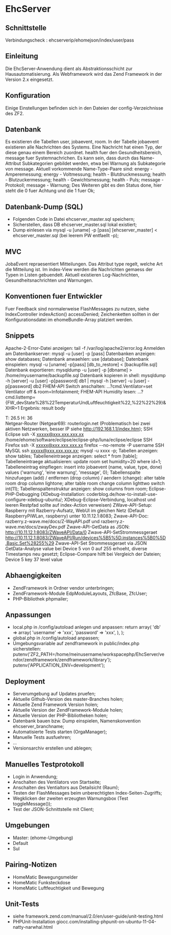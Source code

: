EhcServer
=========

Schnittstelle
-------------
Verbindungscheck : ehcserverip/ehomejson/index/user/pass

Einleitung
----------
Die EhcServer-Anwendung dient als Abstraktionsschicht zur Hausautomatisierung.
Als Webframework wird das Zend Framework in der Version 2.x eingesetzt.

Konfiguration
--------------
Einige Einstellungen befinden sich in den Dateien der config-Verzeichnisse des ZF2.

Datenbank
---------
Es existieren die Tabellen user, jobaevent, room. 
In der Tabelle jobaevent existieren alle Nachrichten des Systems.
Eine Nachricht hat einen Typ, der diese genau einem Bereich zuordnet.
health fuer den Gesundheitsbereich, message fuer Systemnachrichen.
Es kann sein, dass durch das Name-Attribut Subkategorien gebildet werden, etwa bei Warnung als Subkategorie von message.
Aktuell vorkommende Name-Type-Paare sind:
energy - Amperemessung;
energy - Voltmessung;
health - Blutdruckmessung;
health - Blutzuckermessung;
health - Gewichtsmessung;
health - Puls;
message - Protokoll;
message - Warnung; 
Des Weiteren gibt es den Status done, hier steht die 0 fuer Achtung und die 1 fuer Ok;

Datenbank-Dump (SQL)
--------------------
* Folgenden Code in Datei ehcserver_master.sql speichern;
* Sicherstellen, dass DB ehcserver_master.sql lokal existiert;
* Dump einlesen via mysql -u [uname] -p [pass] [ehcserver_master] < ehcserver_master.sql (bei leerem PW entfaellt -p);

MVC
---
JobaEvent repraesentiert Mitteilungen. Das Attribut type regelt, welche Art die
Mitteilung ist. Im index-View werden die Nachrichten gemaess der Typen in Listen 
gebuendelt. Aktuell existieren Log-Nachrichten, Gesundheitsnachrichten und Warnungen.

Konventionen fuer Entwickler
----------------------------
Fuer Feedback sind normalerweise FlashMessages zu nutzen, siehe IndexController indexAction() accessDenied;
Zeichenketten sollten in der Konfigurationsdatei im ehomeBundle-Array platziert werden.

Snippets
--------
Apache-2-Error-Datei anzeigen: tail -f /var/log/apache2/error.log 
Anmelden am Datenbankserver: mysql -u [user] -p [pass] 
Datenbanken anzeigen: show databases; 
Datenbank anwaehlen: use [database];
Datenbank einspielen: mysql -u [uname] -p[pass] [db_to_restore] < [backupfile.sql] 
Datenbank exportieren: mysqldump -u [user] -p  [dbname] > /home/myusername/backupfile.sql
Datenbank kopieren in shell: mysqldump -h [server] -u [user] -p[password] db1 | mysql -h [server] -u [user] -p[password] db2 
FHEM-API Switch anschalten: ...?cmd.Ventilator=set Ventilator off & room=Infotainment;
FHEM-API Humidity lesen: ...?cmd.listtemp={FW_devState%28%22TemperaturUndLuftfeuchtigkeit%22,%22%22%29}&XHR=1 Ergebnis: result body <div id="TemperaturUndLuftfeuchtigkeit" class="col2">T: 26.5 H: 36</div>
Netgear-Router (Netgear69): routerlogin.net (Problematisch bei zwei aktiven Netzwerken, besser IP siehe http://192.168.1.1/index.htm);
SSH Eclipse ssh -X xxxxx@xxx.xxx.xxx.xx /home/ehome/software/eclipse/eclipse-php/luna/eclipse/eclipse
SSH Firefox ssh -X xxxxx@xxx.xxx.xxx.xx firefox --no-remote -P username
SSH MySQL ssh xxxxx@xxx.xxx.xxx.xx; mysql -u xxxx -p;
Tabellen anzeigen: show tables; 
Tabelleneintraege anzeigen: select * from [table]; 
Tabelleneintraege aktualisieren: update room set humidity=20 where id=1; 
Tabelleneintrag einpflegen: insert into jobaevent (name, value, type, done) values ('warnung', 'eine warnung', 'message', 0); 
Tabellenspalte hinzufuegen (add) / entfernen (drop column) / aendern (change): alter table room drop column lightone; alter table room change column lighttwo switch int(11); 
Tabellenspaltenstruktur anzeigen: show columns from room; 
Eclipse-PHP-Debugging (XDebug-Installation: coderblog.de/how-to-install-use-configure-xdebug-ubuntu/; 
XDebug-Eclipse-Verbindung, localhost und leeren Restpfad sollte auf index-Action verweisen) 
ZWave-API-Setup: Raspberry mit Razberry-Aufsatz, WebUI im gleichen Netz (Default RaspberryPiWLan, raspberry) unter 10.11.12.1:8083;
Zwave-API-Doc: razberry.z-wave.me/docs/Z-WayAPI.pdf und razberry.z-wave.me/docs/zwayDev.pdf
Zwave-API-GetData as JSON: http://10.11.12.1:8083/ZWaveAPI/Data/0
Zwave-API-SetStrommessgeraet http://10.11.12.1:8083/ZWaveAPI/Run/devices%5B5%5D.instances%5B0%5D.Basic.Set%28255%29
Zwave-API-Set Strommessgeraet via JSON GetData-Analyse value bei Device 5 von 0 auf 255 erhoeht, diverse Timestamps neu gesetzt; Eclipse-Compare hilft bei Vergleich der Dateien; Device 5 key 37 level value

Abhaengigkeiten
---------------
* ZendFramework in Ordner vendor unterbringen;
* ZendFramework-Module EdpModuleLayouts, ZfcBase, ZfcUser;
* PHP-Bibliothek phpmailer;

Anpassungen
-----------
* local.php in /config/autoload anlegen und anpassen:
return array(
    'db' => array(
        'username' => 'xxx', 
        'password' => 'xxx',
    ),
);
* global.php in /config/autoload anpassen;
* Umgebungsvariable auf zendframework in public/index.php sicherstellen:
putenv('ZF2_PATH=/home/meinusername/workspacephp/EhcServer/vendor/zendframework/zendframework/library');
putenv('APPLICATION_ENV=development');

Deployment
----------
* Serverumgebung auf Updates pruefen;
* Aktuelle Github-Version des master-Branches holen;
* Aktuelle Zend Framework Version holen;
* Aktuelle Version der ZendFramework-Module holen;
* Aktuelle Version der PHP-Bibliotheken holen;
* Datenbank bauen bzw. Dump einspielen, Namenskonvention ehcserver_branchname;
* Automatisierte Tests starten (OrgaManager);
* Manuelle Tests ausfuehren;
* ...
* Versionsarchiv erstellen und ablegen;

Manuelles Testprotokoll
-----------------------
* Login in Anwendung;
* Anschalten des Ventilators von Startseite;
* Anschalten des Ventialtors aus Detailsicht (Raum);
* Testen der FlashMessages beim unberechtigten Index-Seiten-Zugriffs;
* Wegklicken der zweiten erzeugten Warnungsbox (Test toggleMessage());
* Test der JSON-Schnittstelle mit Client;

Umgebungen
----------
* Master: (ehome-Umgebung)
* Default
* Sul

Pairing-Notizen
---------------
* HomeMatic Bewegungsmelder
* HomeMatic Funksteckdose
* HomeMatic Luftfeuchtigkeit und Bewegung

Unit-Tests
----------
* siehe framework.zend.com/manual/2.0/en/user-guide/unit-testing.html
* PHPUnit-Installation giocc.com/installing-phpunit-on-ubuntu-11-04-natty-narwhal.html

